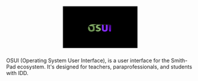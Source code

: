 <h1 align="center">
  <img src="./osui-logo.png" alt="osui-logo" width="200px" />
</h1>

OSUI (Operating System User Interface), is a user interface for the Smith-Pad ecosystem. It's designed for teachers, paraprofessionals, and students with IDD.